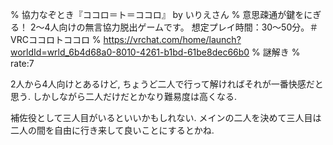 % 協力なぞとき『ココロ＝ト＝ココロ』 by いりえさん
% 意思疎通が鍵をにぎる！ 2～4人向けの無言協力脱出ゲームです。 想定プレイ時間：30～50分。＃VRCココロトココロ
% https://vrchat.com/home/launch?worldId=wrld_6b4d68a0-8010-4261-b1bd-61be8dec66b0
% 謎解き
% rate:7

2人から4人向けとあるけど, ちょうど二人で行って解ければそれが一番快感だと思う.
しかしながら二人だけだとかなり難易度は高くなる.

補佐役として三人目がいるといいかもしれない.
メインの二人を決めて三人目は二人の間を自由に行き来して良いことにするとかね.
